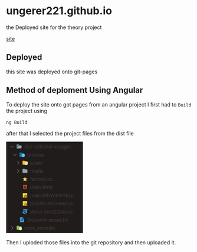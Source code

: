 # ungerer221.github.io
the Deployed site for the theory project

[site](https://ungerer221.github.io/)

## Deployed 
this site was deployed onto git-pages 

## Method of deploment Using Angular 
To deploy the site onto got pages from an angular project I first had to ```Build``` the project using

```
ng Build
```

after that I selected the project files from the dist file 

<img src="ReadmeAssets\Capture 03.PNG">

Then I uploded those files into the git repository and then uploaded it.
